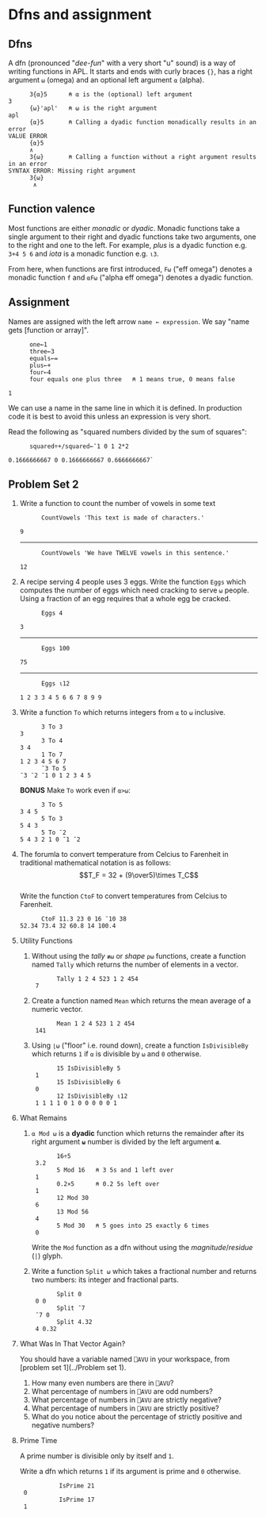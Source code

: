 # Dfns and assignment

## Dfns
A dfn (pronounced "*dee-fun*" with a very short "u" sound) is a way of writing functions in APL. It starts and ends with curly braces `{}`, has a right argument `⍵` (omega) and an optional left argument `⍺` (alpha).

```APL
      3{⍺}5      ⍝ ⍺ is the (optional) left argument
3
      {⍵}'apl'   ⍝ ⍵ is the right argument
apl
      {⍺}5       ⍝ Calling a dyadic function monadically results in an error
VALUE ERROR
      {⍺}5
      ∧
      3{⍵}       ⍝ Calling a function without a right argument results in an error
SYNTAX ERROR: Missing right argument
      3{⍵}
       ∧
```

## Function valence
Most functions are either *monadic* or *dyadic*. Monadic functions take a single argument to their right and dyadic functions take two arguments, one to the right and one to the left. For example, *plus* is a dyadic function e.g. `3+4 5 6` and *iota* is a monadic function e.g. `⍳3`.

From here, when functions are first introduced, `F⍵` ("eff omega") denotes a monadic function `f` and `⍺F⍵` ("alpha eff omega") denotes a dyadic function.

## Assignment
Names are assigned with the left arrow `name ← expression`. We say "name gets [function or array]".

```APL
      one←1
      three←3
      equals←=
      plus←+
      four←4
      four equals one plus three   ⍝ 1 means true, 0 means false
```
```
1
```

We can use a name in the same line in which it is defined. In production code it is best to avoid this unless an expression is very short.

Read the following as "squared numbers divided by the sum of squares":
```APL
      squared÷+/squared←¯1 0 1 2*2
```
```
0.1666666667 0 0.1666666667 0.6666666667`
```

## Problem Set 2
1. Write a function to count the number of vowels in some text
	```APL
	      CountVowels 'This text is made of characters.'
	```
	```
	9
	```
	---
	```APL
	      CountVowels 'We have TWELVE vowels in this sentence.'
	```
	```
	12
	```
1. A recipe serving 4 people uses 3 eggs. Write the function `Eggs` which computes the number of eggs which need cracking to serve `⍵` people. Using a fraction of an egg requires that a whole egg be cracked.
	```APL
	      Eggs 4
	```
	```
	3
	```
	---
	```APL
	      Eggs 100
	```
	```
	75
	```
	---
	```APL
	      Eggs ⍳12
	```
	```
	1 2 3 3 4 5 6 6 7 8 9 9
	```
1. Write a function `To` which returns integers from `⍺` to `⍵` inclusive.
	```APL
	      3 To 3
	3
	      3 To 4
	3 4
	      1 To 7
	1 2 3 4 5 6 7
	      ¯3 To 5
	¯3 ¯2 ¯1 0 1 2 3 4 5
	```
	**BONUS** Make `To` work even if `⍺>⍵`:  
	```APL
	      3 To 5
	3 4 5
	      5 To 3
	5 4 3
	      5 To ¯2
	5 4 3 2 1 0 ¯1 ¯2
	```
1. The forumla to convert temperature from Celcius to Farenheit in traditional mathematical notation is as follows:
	$$T_F = 32 + (9\over5)\times T_C$$  
	Write the function `CtoF` to convert temperatures from Celcius to Farenheit.  
	```APL
	      CtoF 11.3 23 0 16 ¯10 38
	52.34 73.4 32 60.8 14 100.4
	```

1. Utility Functions
	1. Without using the *tally* `≢⍵` or *shape* `⍴⍵` functions, create a function named `Tally` which returns the number of elements in a vector.

		          Tally 1 2 4 523 1 2 454  
		    7

	2. Create a function named `Mean` which returns the mean average of a numeric vector.

		          Mean 1 2 4 523 1 2 454
		    141

	3. Using `⌊⍵` ("floor" i.e. round down), create a function `IsDivisibleBy` which returns `1` if `⍺` is divisible by `⍵` and `0` otherwise.

		          15 IsDivisibleBy 5
		    1
		          15 IsDivisibleBy 6
		    0
		          12 IsDivisibleBy ⍳12
		    1 1 1 1 0 1 0 0 0 0 0 1

2. What Remains
	1. `⍺ Mod ⍵` is a **dyadic** function which returns the remainder after its right argument **`⍵`** number is divided by the left argument **`⍺`**.

		          16÷5
		    3.2
		          5 Mod 16   ⍝ 3 5s and 1 left over
		    1
		          0.2×5      ⍝ 0.2 5s left over
		    1
		          12 Mod 30
		    6
		          13 Mod 56
		    4
		          5 Mod 30   ⍝ 5 goes into 25 exactly 6 times      
		    0

		Write the `Mod` function as a dfn without using the *magnitude*/*residue* (`|`) glyph.

	2. Write a function `Split ⍵` which takes a fractional number and returns two numbers: its integer and fractional parts.

		          Split 0
		    0 0
		          Split ¯7
		    ¯7 0
		          Split 4.32
		    4 0.32

3. What Was In That Vector Again?

	You should have a variable named `⎕AVU` in your workspace, from [problem set 1](../Problem set 1).

	1. How many even numbers are there in `⎕AVU`?
	2. What percentage of numbers in `⎕AVU` are odd numbers?
	3. What percentage of numbers in `⎕AVU` are strictly negative?
	4. What percentage of numbers in `⎕AVU` are strictly positive?
	5. What do you notice about the percentage of strictly positive and negative numbers?

4. Prime Time

	A prime number is divisible only by itself and `1`.

	Write a dfn which returns `1` if its argument is prime and `0` otherwise.

		          IsPrime 21
	    0
		          IsPrime 17
	    1
